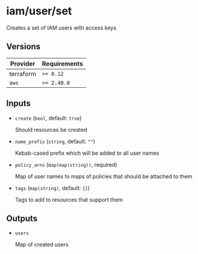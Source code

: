 # iam/user/set

Creates a set of IAM users with access keys

<!-- BEGIN_TF_DOCS -->

## Versions

| Provider  | Requirements |
| --------- | ------------ |
| terraform | `>= 0.12`    |
| `aws`     | `>= 2.40.0`  |

## Inputs

- `create` (`bool`, default: `true`)

  Should resources be created

- `name_prefix` (`string`, default: `""`)

  Kebab-cased prefix which will be added to all user names

- `policy_arns` (`map(map(string))`, required)

  Map of user names to maps of policies that should be attached to them

- `tags` (`map(string)`, default: `{}`)

  Tags to add to resources that support them

## Outputs

- `users`

  Map of created users
